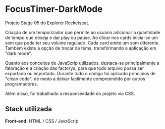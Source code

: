 # FocusTimer-DarkMode

Projeto Stage 05 do Explorer Rocketseat.

Criação de um temporizador que permite ao usuário adicionar a quantidade de tempo que deseja e dar play ou pause. Ao clicar nos cards inicia-se um som que pode ter seu volume regulado. Cada card emite um som diferente. Também existe a opção de trocar de tema, transformando a aplicação em "dark mode".

Quanto aos conceitos de JavaScrip utilizados, destaca-se principalmente a fatoração e a criação das factorys, para que todo arquivo possa ser exportado ou importado. Durante todo o código foi aplicado princípios de "clean code", de modo a deixar facilmente compreendido por outros programadores.

Além disso, foi trabalhado a responsividade do projeto via CSS.
## Stack utilizada

**Front-end:** HTML / CSS / JavaScrip

